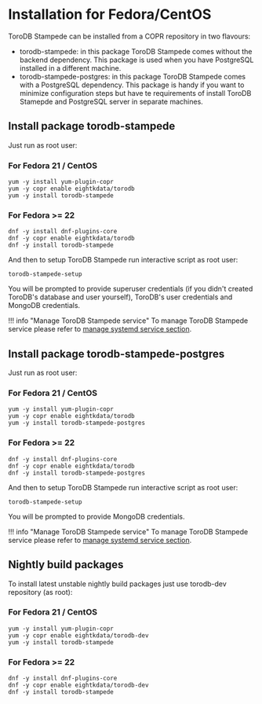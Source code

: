 <h1>Installation for Fedora/CentOS</h1>
ToroDB Stampede can be installed from a COPR repository in two flavours:

* torodb-stampede: in this package ToroDB Stampede comes without the backend dependency. This package is used when you have PostgreSQL installed in a different machine.
* torodb-stampede-postgres: in this package ToroDB Stampede comes with a PostgreSQL dependency. 
This package is handy if you want to minimize configuration steps but have te requirements of install ToroDB Stamepde and PostgreSQL server in separate machines.

## Install package torodb-stampede

Just run as root user:

### For Fedora 21 / CentOS

```no-highlight
yum -y install yum-plugin-copr
yum -y copr enable eightkdata/torodb
yum -y install torodb-stampede
```

### For Fedora >= 22

```no-highlight
dnf -y install dnf-plugins-core
dnf -y copr enable eightkdata/torodb
dnf -y install torodb-stampede
```

And then to setup ToroDB Stampede run interactive script as root user:

```no-highlight
torodb-stampede-setup
```

You will be prompted to provide superuser credentials (if you didn't created ToroDB's database and user yourself), ToroDB's user credentials and MongoDB credentials.

!!! info "Manage ToroDB Stampede service"
    To manage ToroDB Stampede service please refer to [manage systemd service section](binaries#manage-systemd-service). 

## Install package torodb-stampede-postgres

Just run as root user:

### For Fedora 21 / CentOS

```no-highlight
yum -y install yum-plugin-copr
yum -y copr enable eightkdata/torodb
yum -y install torodb-stampede-postgres
```

### For Fedora >= 22

```no-highlight
dnf -y install dnf-plugins-core
dnf -y copr enable eightkdata/torodb
dnf -y install torodb-stampede-postgres
```

And then to setup ToroDB Stampede run interactive script as root user:

```no-highlight
torodb-stampede-setup
```

You will be prompted to provide MongoDB credentials.

!!! info "Manage ToroDB Stampede service"
    To manage ToroDB Stampede service please refer to [manage systemd service section](binaries#manage-systemd-service). 

## Nightly build packages

To install latest unstable nightly build packages just use torodb-dev repository (as root):

### For Fedora 21 / CentOS

```no-highlight
yum -y install yum-plugin-copr
yum -y copr enable eightkdata/torodb-dev
yum -y install torodb-stampede
```

### For Fedora >= 22

```no-highlight
dnf -y install dnf-plugins-core
dnf -y copr enable eightkdata/torodb-dev
dnf -y install torodb-stampede
```
